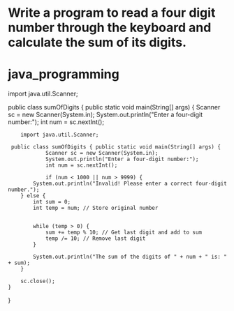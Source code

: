 # Write a program to read a four digit number through the keyboard and calculate the sum of its digits.
# java_programming
 
 
 
 

import java.util.Scanner;

public class sumOfDigits {
    public static void main(String[] args) {
        Scanner sc = new Scanner(System.in);
        System.out.println("Enter a four-digit number:");
        int num = sc.nextInt();











        import java.util.Scanner;

     public class sumOfDigits { public static void main(String[] args) { 
                Scanner sc = new Scanner(System.in); 
                System.out.println("Enter a four-digit number:");
                int num = sc.nextInt();
                
                if (num < 1000 || num > 9999) {
            System.out.println("Invalid! Please enter a correct four-digit number.");
        } else {
            int sum = 0;
            int temp = num; // Store original number

            
            while (temp > 0) {
                sum += temp % 10; // Get last digit and add to sum
                temp /= 10; // Remove last digit
            }

            System.out.println("The sum of the digits of " + num + " is: " + sum);
        }

        sc.close(); 
    }
}
